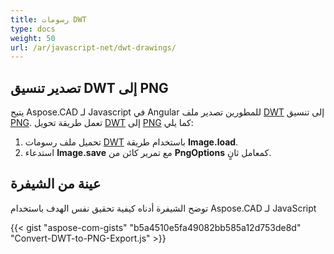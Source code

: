```yaml
---
title: رسومات DWT
type: docs
weight: 50
url: /ar/javascript-net/dwt-drawings/
---
```


## **تصدير تنسيق DWT إلى PNG**

يتيح Aspose.CAD لـ Javascript في Angular للمطورين تصدير ملف [DWT](https://docs.fileformat.com/cad/dwt/) إلى تنسيق [PNG](https://docs.fileformat.com/image/png/).
تعمل طريقة تحويل [DWT](https://docs.fileformat.com/cad/dwt/) إلى [PNG](https://docs.fileformat.com/image/png/) كما يلي:

1. تحميل ملف رسومات [DWT](https://docs.fileformat.com/cad/dwt/) باستخدام طريقة **Image.load**.
1. استدعاء **Image.save** مع تمرير كائن من **PngOptions** كمعامل ثانٍ.

## عينة من الشيفرة

توضح الشيفرة أدناه كيفية تحقيق نفس الهدف باستخدام Aspose.CAD لـ JavaScript

{{< gist "aspose-com-gists" "b5a4510e5fa49082bb585a12d753de8d" "Convert-DWT-to-PNG-Export.js" >}}
